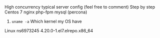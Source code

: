 High concurrency typical server config
(feel free to comment)
Step by step
Centos 7
nginx
php-fpm
mysql (percona)


1. `uname -a` Which kernel my OS have

Linux ns6973245 4.20.0-1.el7.elrepo.x86_64
